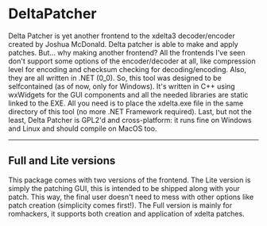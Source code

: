 DeltaPatcher
============

Delta Patcher is yet another frontend to the
xdelta3 decoder/encoder created by Joshua
McDonald. Delta patcher is able to make and
apply patches. But... why making another frontend?
All the frontends I've seen don't support some
options of the encoder/decoder at all, like
compression level for encoding and checksum
checking for decoding/encoding. Also, they are
all written in .NET (0_0). So, this tool was
designed to be selfcontained (as of now, only
for Windows). It's written in C++ using
wxWidgets for the GUI components and all the
needed libraries are static linked to the EXE.
All you need is to place the xdelta.exe file
in the same directory of this tool (no more
.NET Framework required).
Last, but not the least, Delta Patcher is
GPL2'd and cross-platform: it runs fine on
Windows and Linux and should compile on MacOS
too.

-------------------------
Full and Lite versions
-------------------------

This package comes with two versions of the
frontend. The Lite version is simply the
patching GUI, this is intended to be shipped
along with your patch. This way, the final
user doesn't need to mess with other options
like patch creation (simplicity comes first!).
The Full version is mainly for romhackers,
it supports both creation and application
of xdelta patches.
